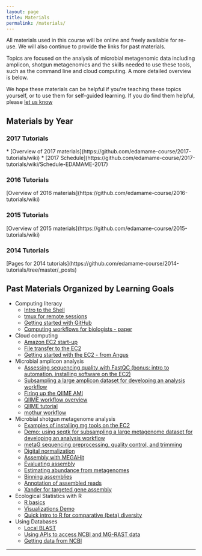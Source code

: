 ```yaml
---
layout: page
title: Materials
permalink: /materials/
---
```


All materials used in this course will be online and freely available 
for re-use. We will also continue to provide the links for past materials. 

Topics are focused on the analysis of microbial metagenomic data including 
amplicon, shotgun metagenomics and the skills needed to use these tools, 
such as the command line and cloud computing. A more detailed overview is
below. 

We hope these materials can be helpful if you're teaching these topics yourself, or to use them for self-guided learning. If you do find them helpful, please [let us know](mailto:edamame.course@gmail.com)


## Materials by Year
<h3>2017 Tutorials</h3>
* [Overview of 2017 materials](https://github.com/edamame-course/2017-tutorials/wiki)
* [2017 Schedule](https://github.com/edamame-course/2017-tutorials/wiki/Schedule-EDAMAME-2017)

<h3>2016 Tutorials</h3>
[Overview of 2016 materials](https://github.com/edamame-course/2016-tutorials/wiki)

<h3>2015 Tutorials</h3>
[Overview of 2015 materials](https://github.com/edamame-course/2015-tutorials/wiki)

<h3>2014 Tutorials</h3>
[Pages for 2014 tutorials](https://github.com/edamame-course/2014-tutorials/tree/master/_posts)

## Past Materials Organized by Learning Goals
* Computing literacy
   * [Intro to the Shell](https://github.com/edamame-course/2015-tutorials/blob/master/final/2015-06-22-introduction_to_the_shell.md)
   * [tmux for remote sessions](https://github.com/edamame-course/2015-tutorials/blob/master/final/2015-06-22_tmux.md)
   * [Getting started with GitHub](https://github.com/edamame-course/Github/blob/master/Tutorial.md)
   * [Computing workflows for biologists - paper](http://journals.plos.org/plosbiology/article?id=10.1371/journal.pbio.1002303)
* Cloud computing
    * [Amazon EC2 start-up](https://github.com/edamame-course/2015-tutorials/blob/master/final/2015-06-22-EC2_Startup.md)
    * [File transfer to the EC2](https://github.com/edamame-course/2015-tutorials/blob/master/final/2015-06-22-EC2_Connection_FileTransfer.md)
    * [Getting started with the EC2 - from Angus](http://angus.readthedocs.io/en/2015/amazon/index.html)
* Microbial amplicon analysis
    * [Assessing sequencing quality with FastQC (bonus: intro to automation, installing software on the EC2)](https://github.com/edamame-course/FastQC/blob/master/final/2016-06-22_FastQC_tutorial.md)
    * [Subsampling a large amplicon dataset for developing an analysis workflow](https://github.com/edamame-course/2015-tutorials/blob/master/final/2015-06-23-QIIME1.md#ampliconsubsampling)
    * [Firing up the QIIME AMI](https://github.com/edamame-course/Amplicon_Analysis/blob/master/final/QIIME0.md)
    * [QIIME workflow overview](https://github.com/edamame-course/Amplicon_Analysis/blob/master/resources/QIIME_flow_chart_2016.pdf)
    * [QIIME tutorial](https://github.com/edamame-course/Amplicon_Analysis/blob/master/final/2016-07-13-QIIME1.md)
    * [mothur workflow](http://www.mothur.org/wiki/MiSeq_SOP)
* Microbial shotgun metagenome analysis 
    * [Examples of installing mg tools on the EC2](https://github.com/edamame-course/2015-tutorials/blob/master/final/2015-06-25_MetaGenome_Installation.md)   
    * [Demo: using seqtk for subsampling a large metagenome dataset for developing an analysis workflow](https://github.com/edamame-course/2015-tutorials/blob/master/demos/Creating_SubSampled_mg_Data.sh)
    * [metaG sequencing preprocessing, quality control, and trimming](https://github.com/edamame-course/Metagenome/blob/master/2016-07-15-metaG-sequencing-preprocessing.md)
    * [Digital normalization](https://github.com/edamame-course/Metagenome/blob/master/2016-07-15-metaG-assembly.md)
    * [Assembly with MEGAHit](https://github.com/edamame-course/2015-tutorials/blob/master/final/2015-06-25-assembling_your_metagenome.md)
    * [Evaluating assembly](https://github.com/edamame-course/Metagenome/blob/master/2016-07-15-assessing-metagenome-assembly.md)
    * [Estimating abundance from metagenomes](https://github.com/edamame-course/Metagenome/blob/master/2016-07-15-counting-abundance-with-mapped-reads.md)
    * [Binning assemblies](https://github.com/edamame-course/metagenome_binning/blob/master/binning_tutorial.md)
    * [Annotation of assembled reads](https://github.com/edamame-course/2015-tutorials/blob/master/final/2015-06-26-MG_Annotation_Prokka.md)
    * [Xander for targeted gene assembly](https://github.com/edamame-course/Xander/blob/master/Xander.md)
* Ecological Statistics with R
    * [R basics](https://github.com/edamame-course/Jones_R_Files)
    * [Visualizations Demo](https://github.com/edamame-course/2015-tutorials/blob/master/final/2015-07-01-VisualizationDemo.md)
    * [Quick intro to R for comparative (beta) diversity](https://github.com/edamame-course/2015-tutorials/blob/master/final/Ashley_Intro_to_R.md)
* Using Databases
    * [Local BLAST](https://github.com/edamame-course/BLAST-tutorial/blob/master/running-BLAST.md)
    * [Using APIs to access NCBI and MG-RAST data](http://adina-howe.readthedocs.org/en/latest/ncbi/)
    * [Getting data from NCBI](https://github.com/germs-lab/tutorial-blast-annotation/blob/master/ncbi/index.md)

***


